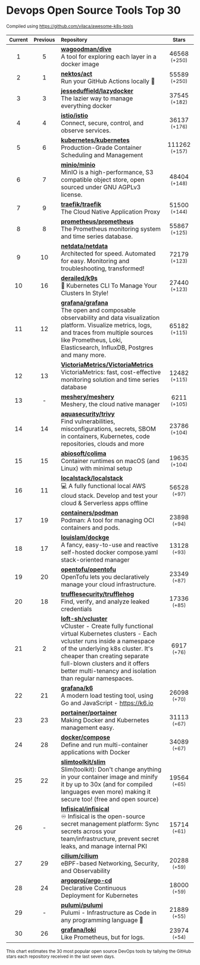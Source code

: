 # Devops Open Source Tools Top 30
<sup>Compiled using https://github.com/vilaca/awesome-k8s-tools</sup>
<div align="center">

|<sub>Current</sub>|<sub>Previous</sub>|<sub>Repository</sub>|<sub>Stars</sub>|
|:---:|:---:|:---|:---:|
|1|5|[**wagoodman/dive**](https://github.com/wagoodman/dive)<br/>A tool for exploring each layer in a docker image|46568 <sup>(+250)</sup>|
|2|1|[**nektos/act**](https://github.com/nektos/act)<br/>Run your GitHub Actions locally 🚀|55589 <sup>(+250)</sup>|
|3|3|[**jesseduffield/lazydocker**](https://github.com/jesseduffield/lazydocker)<br/>The lazier way to manage everything docker|37545 <sup>(+182)</sup>|
|4|4|[**istio/istio**](https://github.com/istio/istio)<br/>Connect, secure, control, and observe services.|36137 <sup>(+176)</sup>|
|5|6|[**kubernetes/kubernetes**](https://github.com/kubernetes/kubernetes)<br/>Production-Grade Container Scheduling and Management|111262 <sup>(+157)</sup>|
|6|7|[**minio/minio**](https://github.com/minio/minio)<br/>MinIO is a high-performance, S3 compatible object store, open sourced under GNU AGPLv3 license.|48404 <sup>(+148)</sup>|
|7|9|[**traefik/traefik**](https://github.com/traefik/traefik)<br/>The Cloud Native Application Proxy|51500 <sup>(+144)</sup>|
|8|8|[**prometheus/prometheus**](https://github.com/prometheus/prometheus)<br/>The Prometheus monitoring system and time series database.|55867 <sup>(+125)</sup>|
|9|10|[**netdata/netdata**](https://github.com/netdata/netdata)<br/>Architected for speed. Automated for easy. Monitoring and troubleshooting, transformed!|72179 <sup>(+123)</sup>|
|10|16|[**derailed/k9s**](https://github.com/derailed/k9s)<br/>🐶 Kubernetes CLI To Manage Your Clusters In Style!|27440 <sup>(+123)</sup>|
|11|12|[**grafana/grafana**](https://github.com/grafana/grafana)<br/>The open and composable observability and data visualization platform. Visualize metrics, logs, and traces from multiple sources like Prometheus, Loki, Elasticsearch, InfluxDB, Postgres and many more. |65182 <sup>(+115)</sup>|
|12|13|[**VictoriaMetrics/VictoriaMetrics**](https://github.com/VictoriaMetrics/VictoriaMetrics)<br/>VictoriaMetrics: fast, cost-effective monitoring solution and time series database|12482 <sup>(+115)</sup>|
|13|-|[**meshery/meshery**](https://github.com/meshery/meshery)<br/>Meshery, the cloud native manager|6211 <sup>(+105)</sup>|
|14|14|[**aquasecurity/trivy**](https://github.com/aquasecurity/trivy)<br/>Find vulnerabilities, misconfigurations, secrets, SBOM in containers, Kubernetes, code repositories, clouds and more|23786 <sup>(+104)</sup>|
|15|15|[**abiosoft/colima**](https://github.com/abiosoft/colima)<br/>Container runtimes on macOS (and Linux) with minimal setup|19635 <sup>(+104)</sup>|
|16|11|[**localstack/localstack**](https://github.com/localstack/localstack)<br/>💻 A fully functional local AWS cloud stack. Develop and test your cloud & Serverless apps offline|56528 <sup>(+97)</sup>|
|17|19|[**containers/podman**](https://github.com/containers/podman)<br/>Podman: A tool for managing OCI containers and pods.|23898 <sup>(+94)</sup>|
|18|17|[**louislam/dockge**](https://github.com/louislam/dockge)<br/>A fancy, easy-to-use and reactive self-hosted docker compose.yaml stack-oriented manager|13128 <sup>(+93)</sup>|
|19|20|[**opentofu/opentofu**](https://github.com/opentofu/opentofu)<br/>OpenTofu lets you declaratively manage your cloud infrastructure.|23349 <sup>(+87)</sup>|
|20|18|[**trufflesecurity/trufflehog**](https://github.com/trufflesecurity/trufflehog)<br/>Find, verify, and analyze leaked credentials|17336 <sup>(+85)</sup>|
|21|2|[**loft-sh/vcluster**](https://github.com/loft-sh/vcluster)<br/>vCluster - Create fully functional virtual Kubernetes clusters - Each vcluster runs inside a namespace of the underlying k8s cluster. It's cheaper than creating separate full-blown clusters and it offers better multi-tenancy and isolation than regular namespaces.|6917 <sup>(+76)</sup>|
|22|21|[**grafana/k6**](https://github.com/grafana/k6)<br/>A modern load testing tool, using Go and JavaScript - https://k6.io|26098 <sup>(+70)</sup>|
|23|23|[**portainer/portainer**](https://github.com/portainer/portainer)<br/>Making Docker and Kubernetes management easy.|31113 <sup>(+67)</sup>|
|24|28|[**docker/compose**](https://github.com/docker/compose)<br/>Define and run multi-container applications with Docker|34089 <sup>(+67)</sup>|
|25|22|[**slimtoolkit/slim**](https://github.com/slimtoolkit/slim)<br/>Slim(toolkit): Don't change anything in your container image and minify it by up to 30x (and for compiled languages even more) making it secure too! (free and open source)|19564 <sup>(+65)</sup>|
|26|-|[**Infisical/infisical**](https://github.com/Infisical/infisical)<br/>♾ Infisical is the open-source secret management platform: Sync secrets across your team/infrastructure, prevent secret leaks, and manage internal PKI|15714 <sup>(+61)</sup>|
|27|29|[**cilium/cilium**](https://github.com/cilium/cilium)<br/>eBPF-based Networking, Security, and Observability|20288 <sup>(+59)</sup>|
|28|24|[**argoproj/argo-cd**](https://github.com/argoproj/argo-cd)<br/>Declarative Continuous Deployment for Kubernetes|18000 <sup>(+59)</sup>|
|29|-|[**pulumi/pulumi**](https://github.com/pulumi/pulumi)<br/>Pulumi - Infrastructure as Code in any programming language 🚀|21889 <sup>(+55)</sup>|
|30|26|[**grafana/loki**](https://github.com/grafana/loki)<br/>Like Prometheus, but for logs.|23974 <sup>(+54)</sup>|


</div>

<sub>This chart estimates the 30 most popular open source DevOps tools by tallying the GitHub stars each repository received in the last seven days.</sub>
